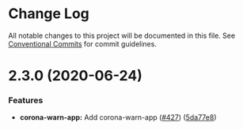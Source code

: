 # Change Log

All notable changes to this project will be documented in this file.
See [Conventional Commits](https://conventionalcommits.org) for commit guidelines.

# 2.3.0 (2020-06-24)


### Features

* **corona-warn-app:** Add corona-warn-app ([#427](https://github.com/ffflorian/api-clients/tree/master/packages/corona-warn-app/issues/427)) ([5da77e8](https://github.com/ffflorian/api-clients/tree/master/packages/corona-warn-app/commit/5da77e8))
